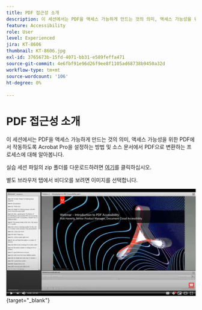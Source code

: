 ```yaml
---
title: PDF 접근성 소개
description: 이 세션에서는 PDF을 액세스 가능하게 만드는 것의 의미, 액세스 가능성을 위한 PDF에서 작동하도록 Acrobat Pro을 설정하는 방법 및 소스 문서에서 PDF으로 변환 프로세스에 대해 알아봅니다
feature: Accessibility
role: User
level: Experienced
jira: KT-8606
thumbnail: KT-8606.jpg
exl-id: 3765673b-15fd-4071-bb31-e589feffa471
source-git-commit: 4e6fbf91e96d26f9ee8f1105ad68738b9450a32d
workflow-type: tm+mt
source-wordcount: '106'
ht-degree: 0%

---
```


# PDF 접근성 소개

이 세션에서는 PDF을 액세스 가능하게 만드는 것의 의미, 액세스 가능성을 위한 PDF에서 작동하도록 Acrobat Pro을 설정하는 방법 및 소스 문서에서 PDF으로 변환하는 프로세스에 대해 알아봅니다.

실습 세션 파일의 zip 폴더를 다운로드하려면 [여기](../assets/accessibilitysession1.zip)를 클릭하십시오.

별도 브라우저 탭에서 비디오를 보려면 이미지를 선택합니다.

[![세션 1 비디오](../assets/Accessibilitysession1_YT.png)](https://www.youtube.com/embed/DaadHIWHgzU){target="_blank"}
